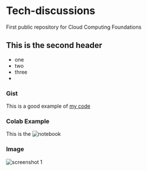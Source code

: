 # Tech-discussions
First public repository for Cloud Computing Foundations

## This is the second header

* one
* two
* three
* 
### Gist
This is a good example of [my code](https://gist.github.com/LEXsB/817213ed1305eb748244a9aa711e7fb9)

### Colab Example

This is the ![notebook](https://colab.research.google.com/drive/1igiTet1q8wcM7mMuDN75F_NNk4CYTmHi#scrollTo=flg_vBIVBR_O)

### Image 

![screenshot 1](https://user-images.githubusercontent.com/14233459/131765431-eb970d97-7074-49a4-90fb-812543145a7e.png)
